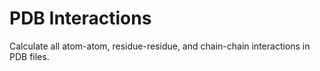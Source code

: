 # PDB Interactions
Calculate all atom-atom, residue-residue, and chain-chain interactions in PDB files.
